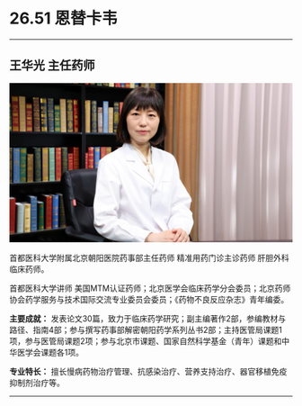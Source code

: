 # 26.51 恩替卡韦

---

## 王华光 主任药师

![1684851683449](image/c26_051/1684851683449.png)

首都医科大学附属北京朝阳医院药事部主任药师 精准用药门诊主诊药师 肝胆外科临床药师。

首都医科大学讲师 美国MTM认证药师；北京医学会临床药学分会委员；北京药师协会药学服务与技术国际交流专业委员会委员；《药物不良反应杂志》青年编委。

**主要成就：** 发表论文30篇，致力于临床药学研究；副主编著作2部，参编教材与路径、指南4部；参与撰写药事部解密朝阳药学系列丛书2部；主持医管局课题1项，参与医管局课题2项；参与北京市课题、国家自然科学基金（青年）课题和中华医学会课题各1项。

**专业特长：** 擅长慢病药物治疗管理、抗感染治疗、营养支持治疗、器官移植免疫抑制剂治疗等。

---
